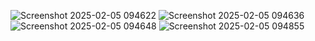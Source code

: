 ![Screenshot 2025-02-05 094622](https://github.com/user-attachments/assets/a5406f45-fce5-475d-886a-44f0fab7cb92)
![Screenshot 2025-02-05 094636](https://github.com/user-attachments/assets/3d9d055a-0ce4-4f9c-abd6-65fe269bb940)
![Screenshot 2025-02-05 094648](https://github.com/user-attachments/assets/d58cbeda-32e9-4929-bd48-5a63a1982682)
![Screenshot 2025-02-05 094855](https://github.com/user-attachments/assets/ad53e20d-4ff8-4077-aba2-5c7e32eed701)
